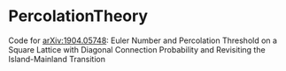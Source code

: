 # PercolationTheory
Code for [arXiv:1904.05748](https://arxiv.org/abs/1904.05748): Euler Number and Percolation Threshold on a Square Lattice with Diagonal Connection Probability and Revisiting the Island-Mainland Transition
